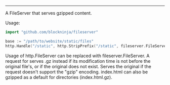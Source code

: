 ----

A FileServer that serves gzipped content.

Usage:

```go
import "github.com/blockninja/fileserver"

base := "/path/to/website/static/files"
http.Handle("/static", http.StripPrefix("/static", fileserver.FileServer(http.Dir(base))))

```
Usage of http.FileServer can be replaced with fileserver.FileServer. A request for <file> serves <file>.gz instead if its modification time is not before the original file's, or if the original does not exist. Serves the original if the request doesn't support the "gzip" encoding. index.html can also be gzipped as a default for directories (index.html.gz).
